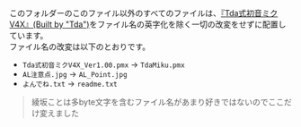 このフォルダーのこのファイル以外のすべてのファイルは、[『Tda式初音ミクV4X』(Built by "Tda")](https://3d.nicovideo.jp/works/td30681)をファイル名の英字化を除く一切の改変をせずに配置しています。  
ファイル名の改変は以下のとおりです。

- `Tda式初音ミクV4X_Ver1.00.pmx` → `TdaMiku.pmx`
- `AL注意点.jpg` → `AL_Point.jpg`
- `よんでね.txt` → `readme.txt`

> 綾坂ことは多byte文字を含むファイル名があまり好きではないのでここだけ変えました